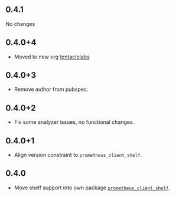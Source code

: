 ## 0.4.1

No changes

## 0.4.0+4

- Moved to new org [tentaclelabs](https://github.com/tentaclelabs)


## 0.4.0+3

- Remove author from pubspec.


## 0.4.0+2

- Fix some analyzer issues, no functional changes.


## 0.4.0+1

- Align version constraint to `prometheus_client_shelf`.


## 0.4.0

- Move shelf support into own package [`prometheus_client_shelf`](https://pub.dev/packages/prometheus_client).
